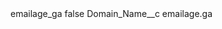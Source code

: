 <?xml version="1.0" encoding="UTF-8"?>
<CustomMetadata xmlns="http://soap.sforce.com/2006/04/metadata" xmlns:xsi="http://www.w3.org/2001/XMLSchema-instance" xmlns:xsd="http://www.w3.org/2001/XMLSchema">
    <label>emailage_ga</label>
    <protected>false</protected>
    <values>
        <field>Domain_Name__c</field>
        <value xsi:type="xsd:string">emailage.ga</value>
    </values>
</CustomMetadata>
